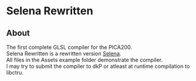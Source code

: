 # Selena Rewritten
## About
The first complete GLSL compiler for the PICA200.<br>
Selena Rewritten is a rewritten version [Selena](https://github.com/machinamentum/Selena).<br>
All files in the Assets example folder demonstrate the compiler.<br>
I may try to submit the compiler to dkP or atleast at runtime compilation to libctru.